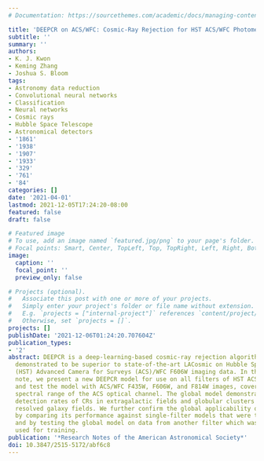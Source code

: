 ```yaml
---
# Documentation: https://sourcethemes.com/academic/docs/managing-content/

title: 'DEEPCR on ACS/WFC: Cosmic-Ray Rejection for HST ACS/WFC Photometry'
subtitle: ''
summary: ''
authors:
- K. J. Kwon
- Keming Zhang
- Joshua S. Bloom
tags:
- Astronomy data reduction
- Convolutional neural networks
- Classification
- Neural networks
- Cosmic rays
- Hubble Space Telescope
- Astronomical detectors
- '1861'
- '1938'
- '1907'
- '1933'
- '329'
- '761'
- '84'
categories: []
date: '2021-04-01'
lastmod: 2021-12-05T17:24:20-08:00
featured: false
draft: false

# Featured image
# To use, add an image named `featured.jpg/png` to your page's folder.
# Focal points: Smart, Center, TopLeft, Top, TopRight, Left, Right, BottomLeft, Bottom, BottomRight.
image:
  caption: ''
  focal_point: ''
  preview_only: false

# Projects (optional).
#   Associate this post with one or more of your projects.
#   Simply enter your project's folder or file name without extension.
#   E.g. `projects = ["internal-project"]` references `content/project/deep-learning/index.md`.
#   Otherwise, set `projects = []`.
projects: []
publishDate: '2021-12-06T01:24:20.707604Z'
publication_types:
- '2'
abstract: DEEPCR is a deep-learning-based cosmic-ray rejection algorithm previously
  demonstrated to be superior to state-of-the-art LACosmic on Hubble Space Telescope
  (HST) Advanced Camera for Surveys (ACS)/WFC F606W imaging data. In this research
  note, we present a new DEEPCR model for use on all filters of HST ACS/WFC. We train
  and test the model with ACS/WFC F435W, F606W, and F814W images, covering the entire
  spectral range of the ACS optical channel. The global model demonstrates near 100%
  detection rates of CRs in extragalactic fields and globular clusters and 91% in
  resolved galaxy fields. We further confirm the global applicability of the model
  by comparing its performance against single-filter models that were trained simultaneously
  and by testing the global model on data from another filter which was not previously
  used for training.
publication: '*Research Notes of the American Astronomical Society*'
doi: 10.3847/2515-5172/abf6c8
---
```

